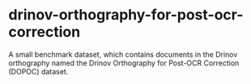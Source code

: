 # drinov-orthography-for-post-ocr-correction
A small benchmark dataset, which contains documents in the Drinov orthography named the Drinov Orthography for Post-OCR Correction (DOPOC) dataset.
